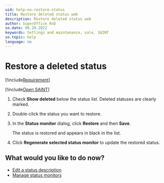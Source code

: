 ```yaml
---
uid: help-no-restore-status
title: Restore deleted status web
description: Restore deleted status web
author: SuperOffice RnD
so.date: 06.29.2022
keywords: Settings and maintenance, sale, SAINT
so.topic: help
language: no
---
```


# Restore a deleted status

[!include[Requirement](../includes/note-saint-req.md)]

<!-- markdownlint-disable-file MD029 -->
[!include[Open SAINT](includes/open-saint-select-tab.md)]

1. Check **Show deleted** below the status list. Deleted statuses are clearly marked.

1. Double-click the status you want to restore.

1. In the **Status monitor** dialog, click **Restore** and then **Save**.

    The status is restored and appears in black in the list.

1. Click **Regenerate selected status monitor** to update the restored status.

## What would you like to do now?

* [Edit a status description][1]
* [Manage status monitors][2]

<!-- Referenced links -->
[1]: edit-status.md
[2]: manage-status-monitors.md

<!-- Referenced images -->

